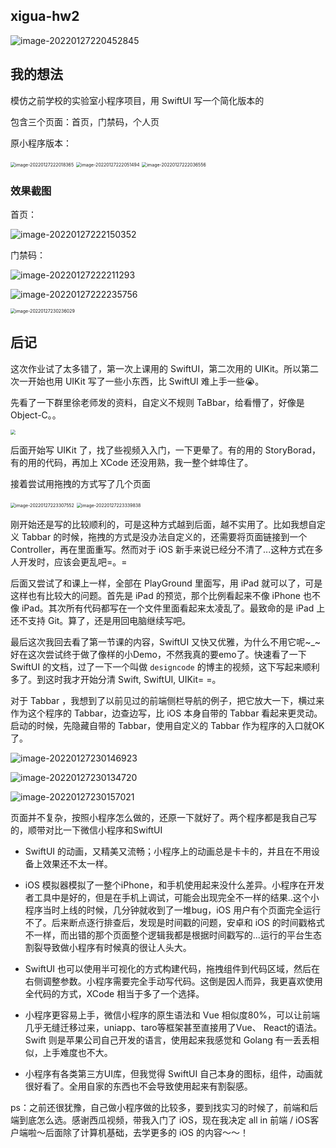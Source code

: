 ## xigua-hw2

![image-20220127220452845](https://picbedd.oss-cn-beijing.aliyuncs.com/image-20220127220452845.png)

## 我的想法

模仿之前学校的实验室小程序项目，用 SwiftUI 写一个简化版本的

包含三个页面：首页，门禁码，个人页

原小程序版本：

<img src="https://picbedd.oss-cn-beijing.aliyuncs.com/image-20220127222018365.png" alt="image-20220127222018365" style="zoom:50%;" />

<img src="https://picbedd.oss-cn-beijing.aliyuncs.com/image-20220127222051494.png" alt="image-20220127222051494" style="zoom:50%;" />

<img src="https://picbedd.oss-cn-beijing.aliyuncs.com/image-20220127222036556.png" alt="image-20220127222036556" style="zoom:50%;" />

### 效果截图

首页：

![image-20220127222150352](https://picbedd.oss-cn-beijing.aliyuncs.com/image-20220127222150352.png)

门禁码：

![image-20220127222211293](https://picbedd.oss-cn-beijing.aliyuncs.com/image-20220127222211293.png)

![image-20220127222235756](https://picbedd.oss-cn-beijing.aliyuncs.com/image-20220127222235756.png)

<img src="https://picbedd.oss-cn-beijing.aliyuncs.com/image-20220127230236029.png" alt="image-20220127230236029" style="zoom:50%;" />

## 后记

这次作业试了太多错了，第一次上课用的 SwiftUI，第二次用的 UIKit。所以第二次一开始也用 UIKit 写了一些小东西，比 SwiftUI 难上手一些😭。

先看了一下群里徐老师发的资料，自定义不规则 TaBbar，给看懵了，好像是 Object-C。。

<img src="https://picbedd.oss-cn-beijing.aliyuncs.com/image-20220127222853020.png" style="zoom: 50%;" />

后面开始写 UIKit 了，找了些视频入入门，一下更晕了。有的用的 StoryBorad，有的用的代码，再加上 XCode 还没用熟，我一整个蚌埠住了。

接着尝试用拖拽的方式写了几个页面

<img src="https://picbedd.oss-cn-beijing.aliyuncs.com/image-20220127223307552.png" alt="image-20220127223307552" style="zoom: 50%;" />

<img src="https://picbedd.oss-cn-beijing.aliyuncs.com/image-20220127223339838.png" alt="image-20220127223339838" style="zoom:50%;" />

刚开始还是写的比较顺利的，可是这种方式越到后面，越不实用了。比如我想自定义 Tabbar 的时候，拖拽的方式是没办法自定义的，还需要将页面链接到一个 Controller，再在里面重写。然而对于 iOS 新手来说已经分不清了...这种方式在多人开发时，应该会更乱吧=。=

后面又尝试了和课上一样，全部在 PlayGround 里面写，用 iPad 就可以了，可是这样也有比较大的问题。首先是 iPad 的预览，那个比例看起来不像 iPhone 也不像 iPad。其次所有代码都写在一个文件里面看起来太凌乱了。最致命的是 iPad 上还不支持 Git。算了，还是用回电脑继续写吧。

最后这次我回去看了第一节课的内容，SwiftUI 又快又优雅，为什么不用它呢~_~好在这次尝试终于做了像样的小Demo，不然我真的要emo了。快速看了一下 SwiftUI 的文档，过了一下一个叫做 `designcode` 的博主的视频，这下写起来顺利多了。到这时我才开始分清 Swift, SwiftUI, UIKit= =。

对于 Tabbar ，我想到了以前见过的前端侧栏导航的例子，把它放大一下，横过来作为这个程序的 Tabbar，边查边写，比 iOS 本身自带的 Tabbar 看起来更灵动。启动的时候，先隐藏自带的 Tabbar，使用自定义的 Tabbar 作为程序的入口就OK了。

![image-20220127230146923](https://picbedd.oss-cn-beijing.aliyuncs.com/image-20220127230146923.png)

![image-20220127230134720](https://picbedd.oss-cn-beijing.aliyuncs.com/image-20220127230134720.png)

![image-20220127230157021](https://picbedd.oss-cn-beijing.aliyuncs.com/image-20220127230157021.png)



页面并不复杂，按照小程序怎么做的，还原一下就好了。两个程序都是我自己写的，顺带对比一下微信小程序和SwiftUI

- SwiftUI 的动画，又精美又流畅；小程序上的动画总是卡卡的，并且在不用设备上效果还不太一样。
- iOS 模拟器模拟了一整个iPhone，和手机使用起来没什么差异。小程序在开发者工具中是好的，但是在手机上调试，可能会出现完全不一样的结果..这个小程序当时上线的时候，几分钟就收到了一堆bug，iOS 用户有个页面完全运行不了。后来断点逐行排查后，发现是时间戳的问题，安卓和 iOS 的时间戳格式不一样，而出错的那个页面整个逻辑我都是根据时间戳写的...运行的平台生态割裂导致做小程序有时候真的很让人头大。

- SwiftUI 也可以使用半可视化的方式构建代码，拖拽组件到代码区域，然后在右侧调整参数。小程序需要完全手动写代码。这倒是因人而异，我更喜欢使用全代码的方式，XCode 相当于多了一个选择。
- 小程序更容易上手，微信小程序的原生语法和 Vue 相似度80%，可以让前端几乎无缝迁移过来，uniapp、taro等框架甚至直接用了Vue、 React的语法。Swift 则是苹果公司自己开发的语言，使用起来我感觉和 Golang 有一丢丢相似，上手难度也不大。
- 小程序有各类第三方UI库，但我觉得 SwiftUI 自己本身的图标，组件，动画就很好看了。全用自家的东西也不会导致使用起来有割裂感。

ps：之前还很犹豫，自己做小程序做的比较多，要到找实习的时候了，前端和后端到底怎么选。感谢西瓜视频，带我入门了 iOS，现在我决定 all in 前端 / iOS客户端啦～后面除了计算机基础，去学更多的 iOS 的内容～～！